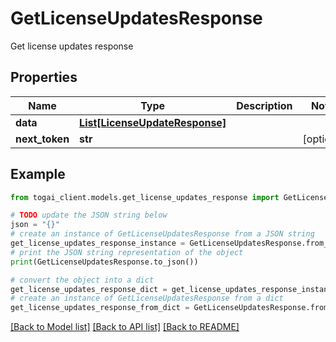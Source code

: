 # GetLicenseUpdatesResponse

Get license updates response

## Properties

Name | Type | Description | Notes
------------ | ------------- | ------------- | -------------
**data** | [**List[LicenseUpdateResponse]**](LicenseUpdateResponse.md) |  | 
**next_token** | **str** |  | [optional] 

## Example

```python
from togai_client.models.get_license_updates_response import GetLicenseUpdatesResponse

# TODO update the JSON string below
json = "{}"
# create an instance of GetLicenseUpdatesResponse from a JSON string
get_license_updates_response_instance = GetLicenseUpdatesResponse.from_json(json)
# print the JSON string representation of the object
print(GetLicenseUpdatesResponse.to_json())

# convert the object into a dict
get_license_updates_response_dict = get_license_updates_response_instance.to_dict()
# create an instance of GetLicenseUpdatesResponse from a dict
get_license_updates_response_from_dict = GetLicenseUpdatesResponse.from_dict(get_license_updates_response_dict)
```
[[Back to Model list]](../README.md#documentation-for-models) [[Back to API list]](../README.md#documentation-for-api-endpoints) [[Back to README]](../README.md)


